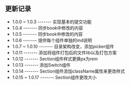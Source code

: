 更新记录
-----------

* 1.0.0 ~ 1.0.3   -------   实现基本的提交功能
* 1.0.4           -------   同步book中修改的内容
* 1.0.5           -------   同步book中修改的内容
* 1.0.6           -------   提供每个组件单独的md说明
* 1.0.7 ~ 1.0.10   -------   目录架构改变，添加picker组件
* 1.0.11          -------   添加将组件打包后的文件lib以及打包方案
* 1.0.12          -------   Section组件样式更换px为rem
* 1.0.13          -------   添加Switch组件
* 1.0.14          -------   Section组件添加className属性来更改样式
* 1.0.15 ~ 1.0.17 -------   Section组件更改大小